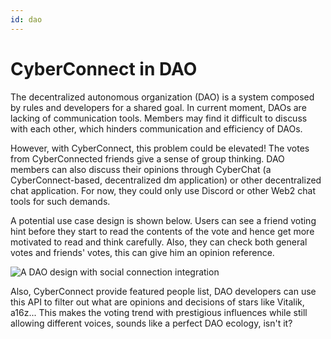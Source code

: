 ```yaml
---
id: dao
---
```


# CyberConnect in DAO

The decentralized autonomous organization (DAO) is a system composed by rules and developers for a shared goal. In current moment, DAOs are lacking of communication tools. Members may find it difficult to discuss with each other, which hinders communication and efficiency of DAOs.

However, with CyberConnect, this problem could be elevated! The votes from CyberConnected friends give a sense of group thinking. DAO members can also discuss their opinions through CyberChat (a CyberConnect-based, decentralized dm application) or other decentralized chat application. For now, they could only use Discord or other Web2 chat tools for such demands.

A potential use case design is shown below. Users can see a friend voting hint before they start to read the contents of the vote and hence get more motivated to read and think carefully. Also, they can check both general votes and friends' votes, this can give him an opinion reference.

![A DAO design with social connection integration](https://files.gitbook.com/v0/b/gitbook-x-prod.appspot.com/o/spaces%2FF7jRWxIzybTcOZu4ciPh%2Fuploads%2FzHXFdt9XMiSsz8lsVoKL%2Fimage.png?alt=media&token=ee6e038d-90f6-4677-b2a1-b02f8e0be6a6)

Also, CyberConnect provide featured people list, DAO developers can use this API to filter out what are opinions and decisions of stars like Vitalik, a16z... This makes the voting trend with prestigious influences while still allowing different voices, sounds like a perfect DAO ecology, isn't it?